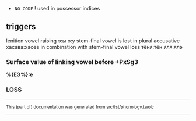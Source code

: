 

* `NO CODE` ! used in possessor indices

## triggers
lenition
vowel raising э:ы о:у
stem-final vowel is lost in plural accusative
хасава:хасев
in combination with stem-final vowel loss тёня:тён
яля:ялэ

### Surface value of linking vowel before +PxSg3

**%{ЕЭ%}:е**

### LOSS

* * *

<small>This (part of) documentation was generated from [src/fst/phonology.twolc](https://github.com/giellalt/lang-kca/blob/main/src/fst/phonology.twolc)</small>

---

